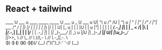 # React + tailwind

  ____    U  ___ u   ____      _____    _____   U  ___ u   _                U  ___ u 
U|  _"\ u  \/"_ \/U |  _"\ u  |_ " _|  |" ___|   \/"_ \/  |"|        ___     \/"_ \/ 
\| |_) |/  | | | | \| |_) |/    | |   U| |_  u   | | | |U | | u     |_"_|    | | | | 
 |  __/.-,_| |_| |  |  _ <     /| |\  \|  _|/.-,_| |_| | \| |/__     | | .-,_| |_| | 
 |_|    \_)-\___/   |_| \_\   u |_|U   |_|    \_)-\___/   |_____|  U/| |\u\_)-\___/  
 ||>>_       \\     //   \\_  _// \\_  )(\\,-      \\     //  \\.-,_|___|_,-.  \\    
(__)__)     (__)   (__)  (__)(__) (__)(__)(_/     (__)   (_")("_)\_)-' '-(_/  (__)   
                                                                                     
                                                                                     
                                                                                     

